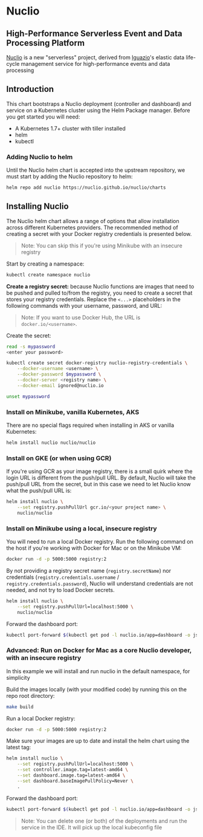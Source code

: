 # Nuclio

##  High-Performance Serverless Event and Data Processing Platform

[Nuclio](https://nuclio.io) is a new "serverless" project, derived from [Iguazio](https://iguazio.com)'s elastic data life-cycle management service for high-performance events and data processing

## Introduction

This chart bootstraps a Nuclio deployment (controller and dashboard) and service on a Kubernetes cluster using the Helm Package manager. Before you get started you will need:

- A Kubernetes 1.7+ cluster with tiller installed
- helm 
- kubectl

### Adding Nuclio to helm
Until the Nuclio helm chart is accepted into the upstream repository, we must start by adding the Nuclio repository to helm:

```sh
helm repo add nuclio https://nuclio.github.io/nuclio/charts
```

## Installing Nuclio
The Nuclio helm chart allows a range of options that allow installation across different Kubernetes providers. The recommended method of creating a secret with your Docker registry credentials is presented below.

> Note: You can skip this if you're using Minikube with an insecure registry

Start by creating a namespace:
``` sh
kubectl create namespace nuclio
```

**Create a registry secret:** because Nuclio functions are images that need to be pushed and pulled to/from the registry, you need to create a secret that stores your registry credentials. Replace the `<...>` placeholders in the following commands with your username, password, and URL:
> Note: If you want to use Docker Hub, the URL is `docker.io/<username>`.

Create the secret:
``` sh
read -s mypassword
<enter your password>

kubectl create secret docker-registry nuclio-registry-credentials \
    --docker-username <username> \
    --docker-password $mypassword \
    --docker-server <registry name> \
    --docker-email ignored@nuclio.io

unset mypassword
```

### Install on Minikube, vanilla Kubernetes, AKS
There are no special flags required when installing in AKS or vanilla Kubernetes:

``` sh
helm install nuclio nuclio/nuclio
```

### Install on GKE (or when using GCR)
If you're using GCR as your image registry, there is a small quirk where the login URL is different from the push/pull URL. By default, Nuclio will take the push/pull URL from the secret, but in this case we need to let Nuclio know what the push/pull URL is:

``` sh
helm install nuclio \
	--set registry.pushPullUrl gcr.io/<your project name> \
	nuclio/nuclio
```

### Install on Minikube using a local, insecure registry

You will need to run a local Docker registry. Run the following command on the host if you're working with Docker for Mac or on the Minikube VM:
```sh
docker run -d -p 5000:5000 registry:2
```

By not providing a registry secret name (`registry.secretName`) nor credentials (`registry.credentials.username` / `registry.credentials.password`), Nuclio will understand credentials are not needed, and not try to load Docker secrets.

``` sh
helm install nuclio \
    --set registry.pushPullUrl=localhost:5000 \
	nuclio/nuclio
```

Forward the dashboard port:
```sh
kubectl port-forward $(kubectl get pod -l nuclio.io/app=dashboard -o jsonpath='{.items[0].metadata.name}') 8070:8070
```

### Advanced: Run on Docker for Mac as a core Nuclio developer, with an insecure registry
In this example we will install and run nuclio in the default namespace, for simplicity

Build the images locally (with your modified code) by running this on the repo root directory:
```sh
make build
```

Run a local Docker registry:
```sh
docker run -d -p 5000:5000 registry:2
```

Make sure your images are up to date and install the helm chart using the latest tag:
```sh
helm install nuclio \
    --set registry.pushPullUrl=localhost:5000 \
	--set controller.image.tag=latest-amd64 \
	--set dashboard.image.tag=latest-amd64 \
	--set dashboard.baseImagePullPolicy=Never \
	.
```

Forward the dashboard port:
```sh
kubectl port-forward $(kubectl get pod -l nuclio.io/app=dashboard -o jsonpath='{.items[0].metadata.name}') 8070:8070
```

> Note: You can delete one (or both) of the deployments and run the service in the IDE. It will pick up the local kubeconfig file
